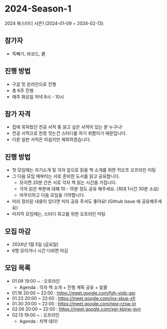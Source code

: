 # 2024-Season-1
2024 북스터디 시즌1 (2024-01-09 ~ 2024-02-13)

## 참가자
* 뚝빼기, 바코드, 쿍

## 진행 방법
* 구글 밋 온라인으로 진행
* 총 6주 진행 
* 매주 화요일 저녁 8시 - 10시


## 참가 자격
* 집에 묵혀뒀던 전공 서적 중 읽고 싶은 서적이 있는 분 누구나!
* 전공 서적으로 한정 짓는건 스터디를 하기 위함이기 때문입니다.
* 다른 일반 서적은 아쉽지만 제외하겠습니다.

## 진행 방법
* 첫 모임때는 자기소개 및 각자 앞으로 읽을 책 소개를 위한 킥오프 오프라인 미팅 
* 그 다음 모임 때부터는 서로 준비한 도서를 읽고 공유합니다.
  * 모이면 20분 간은 서로 각자 책 읽는 시간을 가집니다.
  * 각자 읽은 부분에 대해 10 - 15분 정도 공유 해주세요. (최대 1시간 30분 소요)
  * 마무리하고 다음 모임을 기약합니다.
* 미리 정리된 내용이 있다면 미리 공유 주셔도 좋아요! (Github Issue 에 공유해주세요)
* 마지막 모임때는, 스터디 회고를 위한 오프라인 미팅

## 모집 마감
- 2024년 1월 5일 (금요일)
- 6명 모이거나 시간 다되면 마감

## 모임 목록 
* 01.09 19:00 ~ : 오프라인
  * Agenda : 각자 책 소개 + 진행 계획 공유 + 알콜
* 01.16 20:00 ~ 22:00 : https://meet.google.com/fgh-viob-gpi
* 01.23 20:00 ~ 22:00 : https://meet.google.com/jnx-skue-xfj
* 01.30 20:00 ~ 22:00 : https://meet.google.com/npq-rzsw-iir
* 02.06 20:00 ~ 22:00 : https://meet.google.com/sgr-kbnw-gyn
* 02.13 19:00 ~ : 오프라인
  * Agenda : 치맥 데이! 
